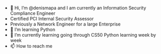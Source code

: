 - 👋 Hi, I’m @denismapa and I am currently an Information Security Compliance Engineer
- Certified PCI Internal Security Assessor
- Previously a Network Engineer for a large Enterprise
- 👀 I’m learning Python
- 🌱 I’m currently learning going through CS50 Python learning week by week
- 📫 How to reach me 


<!---
denismapa/denismapa is a ✨ special ✨ repository because its `README.md` (this file) appears on your GitHub profile.
You can click the Preview link to take a look at your changes.
--->
